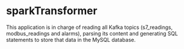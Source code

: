 # sparkTransformer
This application is in charge of reading all Kafka topics (s7_readings, modbus_readings and alarms), parsing its content and generating SQL statements to store that data in the MySQL database.
